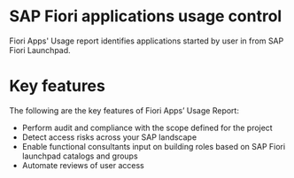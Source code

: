 # SAP Fiori applications usage control
Fiori Apps' Usage report identifies applications started by user in from SAP Fiori Launchpad.

# Key features
The following are the key features of Fiori Apps’ Usage Report:

-	Perform audit and compliance with the scope defined for the project
-	Detect access risks across your SAP landscape
-	Enable functional consultants input on building roles based on SAP Fiori launchpad catalogs and groups
-	Automate reviews of user access